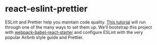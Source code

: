 # react-eslint-prettier
ESLint and Prettier help you maintain code quality. [This tutorial](https://medium.com/@joshuacrass/javascript-linting-and-formatting-with-eslint-prettier-and-airbnb-30eb746db862) will run through one of the many ways to set them up.
We'll bootstrap this project with [webpack-babel-react-starter](https://github.com/joshuacrass/webpack-babel-react-starter) and configure ESLint with the very popular Airbnb style guide and Prettier.
